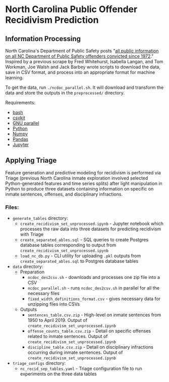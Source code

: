 # North Carolina Public Offender Recidivism Prediction

## Information Processing

North Carolina's Department of Public Safety posts "[all public information on all NC Department of Public Safety offenders convicted since 1972](http://webapps6.doc.state.nc.us/opi/downloads.do?method=view)." Inspired by a previous scrape by Fred Whitehurst, Isabella Langan, and Tom Workman, Joe Walsh and Jack Barbey wrote scripts to download the data, save in CSV format, and process into an appropriate format for machine learning.

To get the data, run `./ncdoc_parallel.sh`. It will download and transform the data and store the outputs in the `preprocessed/` directory.

Requirements:
- [bash](https://www.gnu.org/software/bash/)
- [csvkit](https://github.com/wireservice/csvkit)
- [GNU parallel](https://www.gnu.org/software/parallel/)
- [Python](https://www.python.org/downloads/)
- [Numpy](https://docs.scipy.org/doc/numpy-1.15.0/user/install.html)
- [Pandas](https://pandas.pydata.org/pandas-docs/stable/install.html)
- [Jupyter](https://jupyter.org/install)


## Applying Triage

Feature generation and predictive modeling for recidivism is performed via Triage (previous North Carolina inmate exploration involved selected Python-generated features and time series splits) after light manipulation in Python to produce three datasets containing information on specific on inmate sentences, offenses, and disciplinary infractions. 



### Files:
- `generate_tables` directory:
    - `create_recidivism_set_unprocessed.ipynb` - Jupyter notebook which processes the raw data into three datasets for predicting recidivism with Triage
    - `create_separated_ables.sql` - SQL queries to create Postgres database tables corresponding to output from `create_recidivism_set_unprocessed.ipynb`
    - `load_nc_db.py` - CLI utility for uploading `.pkl` outputs from  `create_separated_ables.sql` to Postgres database tables
- `data` directory:
    - Preparation
        - `ncdoc_des2csv.sh` - downloads and processes one zip file into a CSV
        - `ncdoc_parallel.sh` - runs `ncdoc_des2csv.sh` in parallel for all the necessary files
        - `fixed_width_definitions_format.csv` - gives necessary data for unzipping files into CSVs
    - Outputs
        - `sentences_table.csv.zip` - High-level on inmate sentences from 1950 to April 2019. Output of `create_recidivism_set_unprocessed.ipynb`
        - `offense_counts_table.csv.zip` - Detail on specific offenses related to inmate sentences. Output of `create_recidivism_set_unprocessed.ipynb`
        - `discipline_table.csv.zip` - Detail on disciplinary infractions occurring during inmate sentences. Output of `create_recidivism_set_unprocessed.ipynb`
- `triage_configs` directory:
    - `nc_recid_sep_tables.yaml` - Triage configuration file to run experiments on the three data tables




